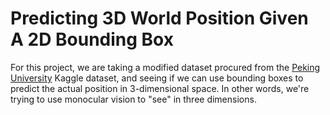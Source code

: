 # Predicting 3D World Position Given A 2D Bounding Box
 For this project, we are taking a modified dataset procured from the [Peking University](https://www.kaggle.com/c/pku-autonomous-driving) Kaggle dataset, and seeing if we can use bounding boxes to predict the actual position in 3-dimensional space. In other words, we're trying to use monocular vision to "see" in three dimensions.